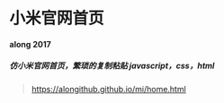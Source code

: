 # 小米官网首页
#### along 2017
##### 仿小米官网首页，繁琐的复制粘贴 javascript，css，html
>https://alongithub.github.io/mi/home.html
